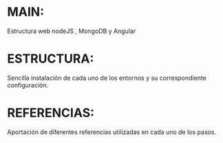 # MAIN:
Estructura web nodeJS , MongoDB y Angular

# ESTRUCTURA:
Sencilla instalación de cada uno de los entornos y su correspondiente configuración.

# REFERENCIAS:
Aportación de diferentes referencias utilizadas en cada uno de los pasos.
